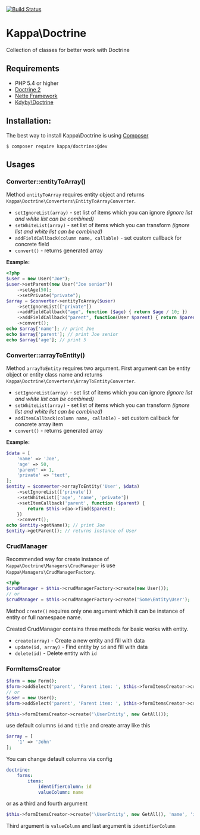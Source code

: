 [![Build Status](https://travis-ci.org/Kappa-org/Doctrine.svg)](https://travis-ci.org/Kappa-org/Doctrine)

# Kappa\Doctrine

Collection of classes for better work with Doctrine

## Requirements

* PHP 5.4 or higher
* [Doctrine 2](http://www.doctrine-project.org/)
* [Nette Framework](http://nette.org/)
* [Kdyby\Doctrine](https://github.com/Kdyby/Doctrine)

## Installation:

The best way to install Kappa\Doctrine is using [Composer](https://getcomposer.com)

```shell
$ composer require kappa/doctrine:@dev
```

## Usages

### Converter::entityToArray()

Method `entityToArray` requires entity object and returns `Kappa\Doctrine\Converters\EntityToArrayConverter`.

* `setIgnoreList(array)` - set list of items which you can ignore *(ignore list and white list can be combined)*
* `setWhiteList(array)` - set list of items which you can transform *(ignore list and white list can be combined)*
* `addFieldCallback(column name, callable)` - set custom callback for concrete field
* `convert()` - returns generated array

**Example:**

```php
<?php
$user = new User("Joe");
$user->setParent(new User("Joe senior"))
	->setAge(50);
	->setPrivate("private");
$array = $converter->entityToArray($user)
	->setIgnoreList(["private"])
	->addFieldCallback("age", function ($age) { return $age / 10; })
	->addFieldCallback("parent", function(User $parent) { return $parent->getName(); })
	->convert();
echo $array['name']; // print Joe
echo $array['parent']; // print Joe senior
echo $array['age']; // print 5
```

### Converter::arrayToEntity()

Method `arrayToEntity` requires two argument. First argument can be entity object or entity class name and returns 
`Kappa\Doctrine\Converters\ArrayToEntityConverter`.

* `setIgnoreList(array)` - set list of items which you can ignore *(ignore list and white list can be combined)*
* `setWhiteList(array)` - set list of items which you can transform *(ignore list and white list can be combined)*
* `addItemCallback(column name, callable)` - set custom callback for concrete array item
* `convert()` - returns generated array

**Example:**

```php
$data = [
	'name' => 'Joe',
	'age' => 50, 
	'parent' => 1,
	'private' => 'text',
];
$entity = $converter->arrayToEntity('User', $data)
	->setIgnoreList(['private'])
	->setWhiteList(['age', 'name', 'private'])
	->setItemCallback('parent', function ($parent) {
		return $this->dao->find($parent);
	})
	->convert();
echo $entity->getName(); // print Joe
$entity->getParent(); // returns instance of User
```

### CrudManager

Recommended way for create instance of `Kappa\Doctrine\Managers\CrudManager`
is use `Kappa\Managers\CrudManagerFactory`.

```php
<?php
$crudManager = $this->crudManagerFactory->create(new User());
// or
$crudManager = $this->crudManagerFactory->create('Some\Entity\User');
```

Method `create()` requires only one argument which it can be instance of entity or full namespace name. 

Created CrudManager contains three methods for basic works with entity. 

* `create(array)` - Create a new entity and fill with data
* `update(id, array)` - Find entity by `id` and fill with data
* `delete(id)` - Delete entity with `id`

### FormItemsCreator

```php
$form = new Form();
$form->addSelect('parent', 'Parent item: ', $this->formItemsCreator->create('\UserEntity', new GetAll());
// or
$user = new User();
$form->addSelect('parent', 'Parent item: ', $this->formItemsCreator->create($user, new GetAll());
```

```php
$this->formItemsCreator->create('\UserEntity', new GetAll());
``` 

use default columns `id` and `title` and create array like this

```php
$array = [
	'1' => 'John'
];
```

You can change default columns via config
```yaml
doctrine:
	forms:
		items:
			identifierColumn: id
			valueColumn: name
```

or as a third and fourth argument 
```php
$this->formItemsCreator->create('\UserEntity', new GetAll(), 'name', 'id');
```

Third argument is `valueColumn` and last argument is `identifierColumn`
